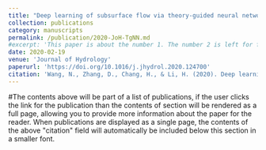 ```yaml
---
title: "Deep learning of subsurface flow via theory-guided neural network"
collection: publications
category: manuscripts
permalink: /publication/2020-JoH-TgNN.md
#excerpt: 'This paper is about the number 1. The number 2 is left for future work.'
date: 2020-02-19
venue: 'Journal of Hydrology'
paperurl: 'https://doi.org/10.1016/j.jhydrol.2020.124700'
citation: 'Wang, N., Zhang, D., Chang, H., & Li, H. (2020). Deep learning of subsurface flow via theory-guided neural network. Journal of Hydrology, 584, 124700.'
---
```

#The contents above will be part of a list of publications, if the user clicks the link for the publication than the contents of section will be rendered as a full page, allowing you to provide more information about the paper for the reader. When publications are displayed as a single page, the contents of the above "citation" field will automatically be included below this section in a smaller font.

